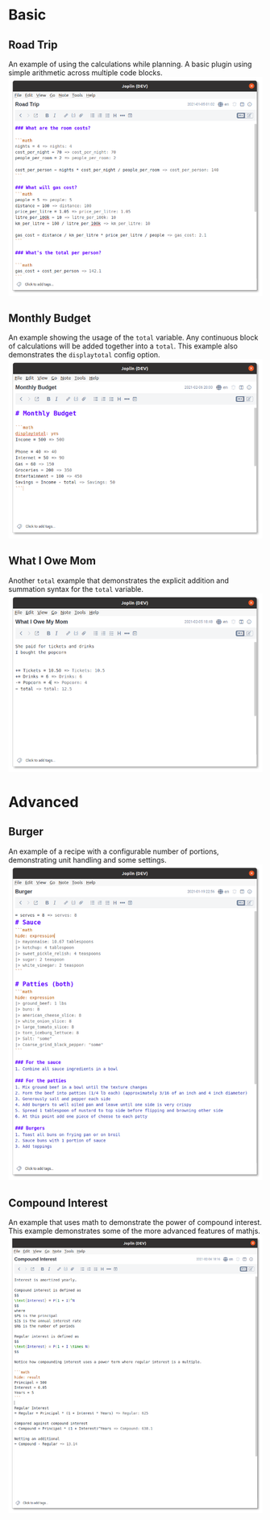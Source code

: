 # Basic
## Road Trip
An example of using the calculations while planning. A basic plugin using simple arithmetic across multiple code blocks.
![example of planning a road trip](./road_trip.png)

## Monthly Budget
An example showing the usage of the `total` variable. Any continuous block of calculations will be added together into a `total`. This example also demonstrates the `displaytotal` config option.
![example of a monthly budget](./monthly_budget.png)

## What I Owe Mom
Another `total` example that demonstrates the explicit addition and summation syntax for the `total` variable.
![example of splitting bills](./what_i_owe_mom.png)


# Advanced
## Burger
An example of a recipe with a configurable number of portions, demonstrating unit handling and some settings.
![burger recipe with math blocks](./burger.png)

## Compound Interest
An example that uses math to demonstrate the power of compound interest. This example demonstrates some of the more advanced features of mathjs.
![compound interest calculations](./compound_interest.png)



